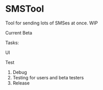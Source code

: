 # SMSTool
Tool for sending lots of SMSes at once. WIP

Current Beta 

Tasks: <p/>
UI <p/>
Test <p/>

1. Debug
2. Testing for users and beta testers
2. Release 

